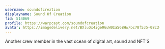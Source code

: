 ```yaml
---
username: soundofcreation
displayname: Sound Of Creation
fid: 514069
profile: https://warpcast.com/soundofcreation
avatar: https://imagedelivery.net/BXluQx4ige9GuW0Ia56BHw/bc78f535-08c3-41da-6bc8-39e755571c00/original
---
```

Another crew member in the vast ocean of digital art, sound and NFT'S  
